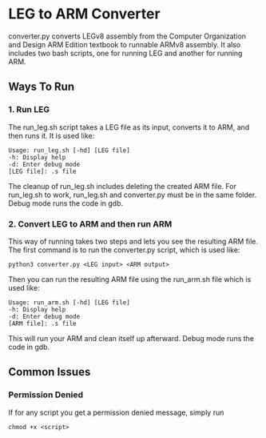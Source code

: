 # LEG to ARM Converter
converter.py converts LEGv8 assembly from the Computer Organization and Design ARM Edition textbook to runnable ARMv8 assembly. It also includes two bash scripts, one for running LEG and another for running ARM.

## Ways To Run
### 1. Run LEG

The run_leg.sh script takes a LEG file as its input, converts it to ARM, and then runs it. It is used like:

    Usage: run_leg.sh [-hd] [LEG file]
    -h: Display help
    -d: Enter debug mode
    [LEG file]: .s file

The cleanup of run_leg.sh includes deleting the created ARM file. For run_leg.sh to work, run_leg.sh and converter.py must be in the same folder. Debug mode runs the code in gdb.

### 2. Convert LEG to ARM and then run ARM
This way of running takes two steps and lets you see the resulting ARM file. The first command is to run the converter.py script, which is used like:

    python3 converter.py <LEG input> <ARM output>

Then you can run the resulting ARM file using the run_arm.sh file which is used like:

    Usage: run_arm.sh [-hd] [LEG file]
    -h: Display help
    -d: Enter debug mode
    [ARM file]: .s file

This will run your ARM and clean itself up afterward. Debug mode runs the code in gdb.


## Common Issues
### Permission Denied

If for any script you get a permission denied message, simply run 

    chmod +x <script> 
